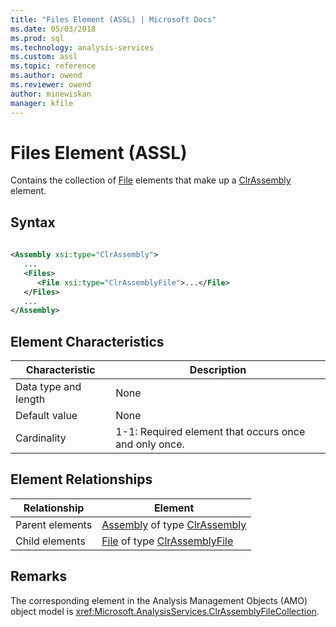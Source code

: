 ```yaml
---
title: "Files Element (ASSL) | Microsoft Docs"
ms.date: 05/03/2018
ms.prod: sql
ms.technology: analysis-services
ms.custom: assl
ms.topic: reference
ms.author: owend
ms.reviewer: owend
author: minewiskan
manager: kfile
---
```

# Files Element (ASSL)

  Contains the collection of [File](objects/file-element-assl.md) elements that make up a [ClrAssembly](data-type/clrassembly-data-type-assl.md) element.  
  
## Syntax  
  
```xml  
  
<Assembly xsi:type="ClrAssembly">  
   ...  
   <Files>  
      <File xsi:type="ClrAssemblyFile">...</File>  
   </Files>  
   ...  
</Assembly>  
```  
  
## Element Characteristics  
  
|Characteristic|Description|  
|--------------------|-----------------|  
|Data type and length|None|  
|Default value|None|  
|Cardinality|1-1: Required element that occurs once and only once.|  
  
## Element Relationships  
  
|Relationship|Element|  
|------------------|-------------|  
|Parent elements|[Assembly](objects/assembly-element-assl.md) of type [ClrAssembly](data-type/clrassembly-data-type-assl.md)|  
|Child elements|[File](objects/file-element-assl.md) of type [ClrAssemblyFile](data-type/clrassemblyfile-data-type-assl.md)|  
  
## Remarks  
 The corresponding element in the Analysis Management Objects (AMO) object model is <xref:Microsoft.AnalysisServices.ClrAssemblyFileCollection>.  

